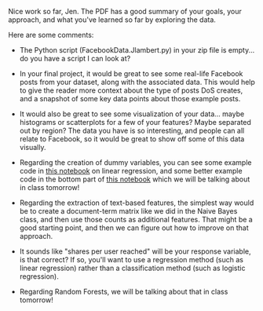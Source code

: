 Nice work so far, Jen. The PDF has a good summary of your goals, your approach, and what you've learned so far by exploring the data.

Here are some comments:

- The Python script (FacebookData.Jlambert.py) in your zip file is empty... do you have a script I can look at?

- In your final project, it would be great to see some real-life Facebook posts from your dataset, along with the associated data. This would help to give the reader more context about the type of posts DoS creates, and a snapshot of some key data points about those example posts.

- It would also be great to see some visualization of your data... maybe histograms or scatterplots for a few of your features? Maybe separated out by region? The data you have is so interesting, and people can all relate to Facebook, so it would be great to show off some of this data visually.

- Regarding the creation of dummy variables, you can see some example code in [this notebook](http://nbviewer.ipython.org/github/justmarkham/DAT4/blob/master/notebooks/08_linear_regression.ipynb) on linear regression, and some better example code in the bottom part of [this notebook](http://nbviewer.ipython.org/github/justmarkham/DAT4/blob/master/notebooks/15_decision_trees.ipynb) which we will be talking about in class tomorrow!

- Regarding the extraction of text-based features, the simplest way would be to create a document-term matrix like we did in the Naive Bayes class, and then use those counts as additional features. That might be a good starting point, and then we can figure out how to improve on that approach.

- It sounds like "shares per user reached" will be your response variable, is that correct? If so, you'll want to use a regression method (such as linear regression) rather than a classification method (such as logistic regression).

- Regarding Random Forests, we will be talking about that in class tomorrow!
